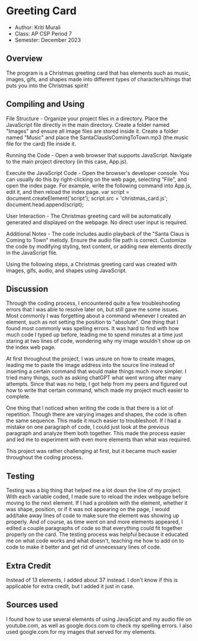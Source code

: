 # Greeting Card

* Author: Kriti Murali
* Class: AP CSP Period 7
* Semester: December 2023

## Overview

The program is a Christmas greeting card that has elements such as music, images, gifs, and shapes made into different types of characters/things that puts you into the Christmas spirit!

## Compiling and Using

File Structure - Organize your project files in a directory. Place the JavaScript file directly in the main directory. Create a folder named "Images" and ensure all image files are stored inside it. Create a folder named "Music" and place the SantaClausIsComingToTown.mp3 (the music file for the card) file inside it.

Running the Code - Open a web browser that supports JavaScript. Navigate to the main project directory (in this case, App.js).

Execute the JavaScript Code - Open the browser's developer console. You can usually do this by right-clicking on the web page, selecting "File", and open the index page. For example, write the following command into App.js, edit it, and then reload the index page. var script = document.createElement('script'); script.src = 'christmas_card.js'; document.head.append(script);

User Interaction - The Christmas greeting card will be automatically generated and displayed on the webpage. No direct user input is required.

Additional Notes -  The code includes audio playback of the "Santa Claus is Coming to Town" melody. Ensure the audio file path is correct. Customize the code by modifying styling, text content, or adding new elements directly in the JavaScript file.

Using the following steps, a Christmas greeting card was created with images, gifs, audio, and shapes using JavaScript.

## Discussion

 Through the coding process, I encountered quite a few troubleshooting errors that I was able to resolve later on, but still gave me some issues. Most commonly I was forgetting about a command whenever I created an element, such as not setting the position to "absolute". One thing that I found most commonly was spelling errors. It was hard to find with how much code I typed up before, leading me to spend minutes at a time just staring at two lines of code, wondering why my image wouldn't show up on the index web page. 
 
  At first throughout the project, I was unsure on how to create images, leading me to paste the image address into the source line instead of inserting a certain command that would make things much more simpler. I tried many things, such as asking chatGPT what went wrong after many attempts. Since that was no help, I got help from my peers and figured out how to write that certain command, which made my project much easier to complete.

  One thing that I noticed when writing the code is that there is a lot of repetition. Though there are varying images and shapes, the code is often the same sequence. This made it much easier to troubleshoot. If I had a mistake on one paragraph of code, I could just look at the previous paragraph and analyze them both together. This made the process easier and led me to experiment with even more elements than what was required.

 This project was rather challenging at first, but it became much easier throughout the coding process.

## Testing

  Testing was a big thing that helped me a lot down the line of my project. With each variable coded, I made sure to reload the index webpage before moving to the next element. If I had a problem with the element, whether it was shape, position, or if it was not appearing on the page, I would add/take away lines of code to make sure the element was showing up properly. And of course, as time went on and more elements appeared, I edited a couple paragraphs of code so that everything could fit together properly on the card. The testing process was helpful because it educated me on what code works and what doesn't, teaching me how to add on to code to make it better and get rid of unnecessary lines of code.

## Extra Credit

 Instead of 13 elements, I added about 37 instead. I don't know if this is applicable for extra credit, but I added it just in case.
 
## Sources used

I found how to use several elements of using JavaScipt and my audio file on youtube.com, as well as google.docs.com to check my spelling errors. I also used google.com for my images that served for my elements.
